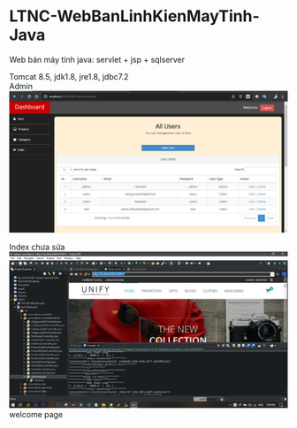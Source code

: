 # LTNC-WebBanLinhKienMayTinh-Java
Web bán máy tính java: servlet + jsp + sqlserver

Tomcat 8.5, jdk1.8, jre1.8, jdbc7.2  
Admin
 ![alt text](admin_crud.PNG)  
 
Index chưa sửa
 ![alt text](index.png)welcome page
